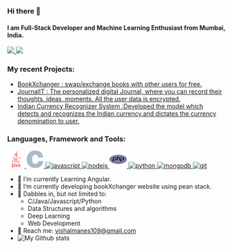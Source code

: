 
### Hi there 👋

#### I am Full-Stack Developer and Machine Learning Enthusiast from Mumbai, India.

<p>
<a href="https://vishalmanes109.github.io/portfolio/" target="_blank">
  <img src="https://img.shields.io/badge/website-%23E34F26.svg?&style=for-the-badge" />
</a>

<a href="https://www.linkedin.com/in/vishalm109/" target="_blank">
  <img src="https://img.shields.io/badge/linkedin-%230077B5.svg?&style=for-the-badge&logo=linkedin&logoColor=white" />
</a>

</p>

### My recent Projects:

- <a href="https://bookxchagner.ninja">BookXchanger : swap/exchange books with other users for free.</a>
  <br/>
- <a href="https://myjournalit.herokuapp.com">JournalIT : The personalized digital Journal, where you can record their thoughts, ideas, moments. All the user data is encrypted. </a>
  <br/>
- <a href="https://www.youtube.com/watch?v=CTQaOSVYpn8&t=1s"> Indian Currency Recognizer System :Developed the model which detects and recognizes the Indian currency.and dictates the currency denomination to user.
  </a>

<h3 align="left">Languages, Framework and Tools:</h3>
<p align="left"> 
  
   <a href="https://docs.oracle.com/en/java/" target="_blank"> <img src="https://github.com/devicons/devicon/blob/master/icons/java/java-plain-wordmark.svg" alt="java" width="40" height="40"/> </a> 
  <a href="https://devdocs.io/c/" target="_blank"> <img src="https://github.com/devicons/devicon/blob/master/icons/c/c-original.svg" alt="C" width="40" height="40"/> </a> 
   <a href="https://developer.mozilla.org/en-US/docs/Web/JavaScript" target="_blank"> <img src="https://devicons.github.io/devicon/devicon.git/icons/javascript/javascript-original.svg" alt="javascript" width="40" height="40"/>
   <a href="https://nodejs.org" target="_blank"> <img src="https://devicons.github.io/devicon/devicon.git/icons/nodejs/nodejs-original-wordmark.svg" alt="nodejs" width="40" height="40"/> </a>
    <a href="https://www.php.net/docs.php" target="_blank"> <img src="https://github.com/devicons/devicon/blob/master/icons/php/php-original.svg" alt="php" width="40" height="40"/> </a> 
  <a href="https://www.python.org" target="_blank"> <img src="https://devicons.github.io/devicon/devicon.git/icons/python/python-original.svg" alt="python" width="40" height="40"/> </a>
    <a href="https://www.mongodb.com/" target="_blank"> <img src="https://devicons.github.io/devicon/devicon.git/icons/mongodb/mongodb-original-wordmark.svg" alt="mongodb" width="40" height="40"/> </a>
   <a href="https://git-scm.com/" target="_blank"> <img src="https://www.vectorlogo.zone/logos/git-scm/git-scm-icon.svg" alt="git" width="40" height="40"/> </a>
</p>

- 🔭 I’m currently Learning Angular.
- 🌟 I’m currently developing bookXchanger website using pean stack.
- 🌱 Dabbles in, but not limited to:
  - C/Java/Javascript/Python
  - Data Structures and algorithms
  - Deep Learning
  - Web Development
- 📧 Reach me: [vishalmanes109@gmail.com](mailto:vishalmanes109@gmail.com)
- ![My Github stats](https://github-readme-stats.vercel.app/api?username=vishalmanes109&count_private=true)
